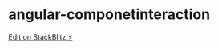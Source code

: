 # angular-componetinteraction

[Edit on StackBlitz ⚡️](https://stackblitz.com/edit/angular-componetinteraction)